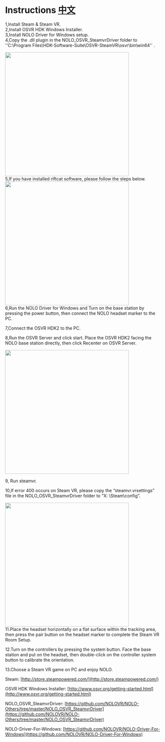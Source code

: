 # Instructions  [中文](https://github.com/NOLOVR/NOLO-Others/blob/master/NOLO_OSVR_SteamvrDriver/README_CN.md)
1,Install Steam & Steam VR.  
2,Install OSVR HDK Windows Installer.  
3,Install NOLO Driver for Windows setup.  
4,Copy the .dll plugin in the NOLO_OSVR_SteamvrDriver folder to ''C:\Program Files\HDK-Software-Suite\OSVR-SteamVR\osvr\bin\win64'' . 
<div><img width=400 heigh=200 src="https://github.com/NOLOVR/NOLO-Others/blob/master/Windows-SDK-Others/picture/15.jpg"/></div>
5,If you have installed riftcat software, please follow the steps below.
<div><img width=400 heigh=200 src="https://github.com/NOLOVR/NOLO-Others/blob/master/Windows-SDK-Others/picture/14.jpg"/></div>  
6,Run the NOLO Driver for Windows and Turn on the base station by pressing the power button, then connect the NOLO headset marker to the PC.  

7,Connect the OSVR HDK2 to the PC.  

8,Run the OSVR Server and click start. Place the OSVR HDK2 facing the NOLO base station directly, then click Recenter on OSVR Server.
<div><img width=400 heigh=200 src="https://github.com/NOLOVR/NOLO-Others/blob/master/Windows-SDK-Others/picture/16.jpg"/></div>  

9, Run steamvr.  

10,If error 400 occurs on Steam VR, please copy the “steamvr.vrsettings” file in the NOLO_OSVR_SteamvrDriver folder to “X: \Steam\config”.
<div><img width=400 heigh=200 src="https://github.com/NOLOVR/NOLO-Others/blob/master/Windows-SDK-Others/picture/17.jpg"/></div>  
11.Place the headset horizontally on a flat surface within the tracking area, then press the pair button on the headset marker to complete the Steam VR Room Setup.  

12.Turn on the controllers by pressing the system button. Face the base station and put on the headset, then double-click on the controller system button to calibrate the orientation.

13.Choose a Steam VR game on PC and enjoy NOLO.

Steam: [http://store.steampowered.com/](http://store.steampowered.com/)

OSVR HDK Windows Installer: [http://www.osvr.org/getting-started.html](http://www.osvr.org/getting-started.html)

NOLO_OSVR_SteamvrDriver: [https://github.com/NOLOVR/NOLO-Others/tree/master/NOLO_OSVR_SteamvrDriver](https://github.com/NOLOVR/NOLO-Others/tree/master/NOLO_OSVR_SteamvrDriver)

NOLO-Driver-For-Windows: [https://github.com/NOLOVR/NOLO-Driver-For-Windows](https://github.com/NOLOVR/NOLO-Driver-For-Windows)
#
